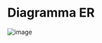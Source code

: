 # Diagramma ER
![image](https://user-images.githubusercontent.com/72736319/117885369-0ef62c80-b2ae-11eb-9f30-7b0618934e8a.png)
